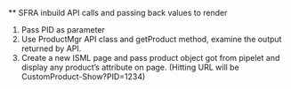 ** SFRA inbuild API calls and passing back values to render


1. Pass PID as parameter
2. Use ProductMgr API class and getProduct method, examine the output returned by API.
3. Create a new ISML page and pass product object got from pipelet and display any product’s attribute on page. (Hitting URL will be CustomProduct-Show?PID=1234)
 
